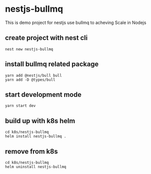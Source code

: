 # nestjs-bullmq

This is demo project for nestjs use bullmq to acheving Scale in Nodejs

## create project with nest cli

```shell
nest new nestjs-bullmq
```

## install bullmq related package

```shell
yarn add @nestjs/bull bull
yarn add -D @types/bull
```

## start development mode

```shell
yarn start dev
```

## build up with k8s helm

```shell
cd k8s/nestjs-bullmq
helm install nestjs-bullmq .
```
## remove from k8s 
```shell
cd k8s/nestjs-bullmq
helm uninstall nestjs-bullmq 
```